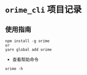 # `orime_cli` 项目记录

## 使用指南

```
npm install -g orime
or
yarn global add orime
```

- 查看帮助命令
```
orime -h
```